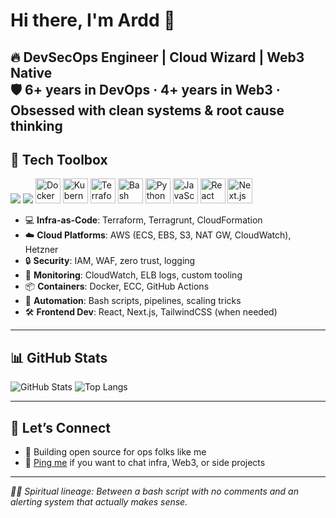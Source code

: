 # Hi there, I'm Ardd 👋

🔥 DevSecOps Engineer | Cloud Wizard | Web3 Native  
🛡️ 6+ years in DevOps · 4+ years in Web3 · Obsessed with clean systems & root cause thinking  
---

## 🧰 Tech Toolbox

<p align="left">
  <img src="https://img.shields.io/badge/AWS-%23FF9900.svg?style=for-the-badge&logo=amazon-aws&logoColor=white"/>
  <img src="https://img.shields.io/badge/Cloudflare-F38020?style=for-the-badge&logo=Cloudflare&logoColor=white"/>
  <img src="https://cdn.jsdelivr.net/gh/devicons/devicon/icons/docker/docker-original.svg" width="40" height="40" alt="Docker"/>
  <img src="https://cdn.jsdelivr.net/gh/devicons/devicon/icons/kubernetes/kubernetes-plain.svg" width="40" height="40" alt="Kubernetes"/>
  <img src="https://cdn.jsdelivr.net/gh/devicons/devicon/icons/terraform/terraform-original.svg" width="40" height="40" alt="Terraform"/>
  <img src="https://cdn.jsdelivr.net/gh/devicons/devicon/icons/bash/bash-original.svg" width="40" height="40" alt="Bash"/>
  <img src="https://cdn.jsdelivr.net/gh/devicons/devicon/icons/python/python-original.svg" width="40" height="40" alt="Python"/>
  <img src="https://cdn.jsdelivr.net/gh/devicons/devicon/icons/javascript/javascript-original.svg" width="40" height="40" alt="JavaScript"/>
  <img src="https://cdn.jsdelivr.net/gh/devicons/devicon/icons/react/react-original.svg" width="40" height="40" alt="React"/>
  <img src="https://cdn.jsdelivr.net/gh/devicons/devicon/icons/nextjs/nextjs-original-wordmark.svg" width="40" height="40" alt="Next.js"/>
</p>

- 💻 **Infra-as-Code**: Terraform, Terragrunt, CloudFormation
- ☁️ **Cloud Platforms**: AWS (ECS, EBS, S3, NAT GW, CloudWatch), Hetzner
- 🔒 **Security**: IAM, WAF, zero trust, logging
- 🧩 **Monitoring**: CloudWatch, ELB logs, custom tooling
- 📦 **Containers**: Docker, ECC, GitHub Actions
- 🧪 **Automation**: Bash scripts, pipelines, scaling tricks
- 🛠️ **Frontend Dev**: React, Next.js, TailwindCSS (when needed)

---

## 📊 GitHub Stats

![GitHub Stats](https://github-readme-stats.vercel.app/api?username=arddluma&show_icons=true&theme=radical)
![Top Langs](https://github-readme-stats.vercel.app/api/top-langs/?username=arddluma&layout=compact&theme=radical)

---

## 💬 Let’s Connect

- 🧵 Building open source for ops folks like me
- 📨 [Ping me](mailto:me@ardd.cloud) if you want to chat infra, Web3, or side projects

---

_🧘‍♂️ Spiritual lineage: Between a bash script with no comments and an alerting system that actually makes sense._

